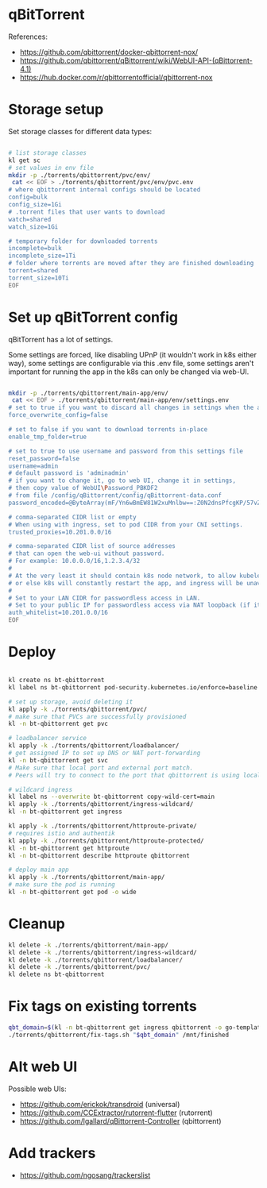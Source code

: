 
# qBitTorrent

References:
- https://github.com/qbittorrent/docker-qbittorrent-nox/
- https://github.com/qbittorrent/qBittorrent/wiki/WebUI-API-(qBittorrent-4.1)
- https://hub.docker.com/r/qbittorrentofficial/qbittorrent-nox

# Storage setup

Set storage classes for different data types:

```bash

# list storage classes
kl get sc
# set values in env file
mkdir -p ./torrents/qbittorrent/pvc/env/
 cat << EOF > ./torrents/qbittorrent/pvc/env/pvc.env
# where qbittorrent internal configs should be located
config=bulk
config_size=1Gi
# .torrent files that user wants to download
watch=shared
watch_size=1Gi

# temporary folder for downloaded torrents
incomplete=bulk
incomplete_size=1Ti
# folder where torrents are moved after they are finished downloading
torrent=shared
torrent_size=10Ti
EOF

```

# Set up qBitTorrent config

qBitTorrent has a lot of settings.

Some settings are forced, like disabling UPnP (it wouldn't work in k8s either way),
some settings are configurable via this .env file,
some settings aren't important for running the app in the k8s
can only be changed via web-UI.

```bash

mkdir -p ./torrents/qbittorrent/main-app/env/
 cat << EOF > ./torrents/qbittorrent/main-app/env/settings.env
# set to true if you want to discard all changes in settings when the app is restarted
force_overwrite_config=false

# set to false if you want to download torrents in-place
enable_tmp_folder=true

# set to true to use username and password from this settings file
reset_password=false
username=admin
# default password is 'adminadmin'
# if you want to change it, go to web UI, change it in settings,
# then copy value of WebUI\Password_PBKDF2
# from file /config/qBittorrent/config/qBittorrent-data.conf
password_encoded=@ByteArray(mF/Yn6wBmEW81W2xuMnlbw==:Z0N2dnsPfcgKP/57vZTFPyKr7nYRaxj2jON+4wrWH/ClVp7J3Xd6tz9Sje/oCqu/Y4+i/MmWrvqg/zVfZ6cQuA==)

# comma-separated CIDR list or empty
# When using with ingress, set to pod CIDR from your CNI settings.
trusted_proxies=10.201.0.0/16

# comma-separated CIDR list of source addresses
# that can open the web-ui without password.
# For example: 10.0.0.0/16,1.2.3.4/32
#
# At the very least it should contain k8s node network, to allow kubelet to perform liveness check
# or else k8s will constantly restart the app, and ingress will be unavailable.
#
# Set to your LAN CIDR for passwordless access in LAN.
# Set to your public IP for passwordless access via NAT loopback (if it uses public address as source IP).
auth_whitelist=10.201.0.0/16
EOF

```

# Deploy

```bash

kl create ns bt-qbittorrent
kl label ns bt-qbittorrent pod-security.kubernetes.io/enforce=baseline

# set up storage, avoid deleting it
kl apply -k ./torrents/qbittorrent/pvc/
# make sure that PVCs are successfully provisioned
kl -n bt-qbittorrent get pvc

# loadbalancer service
kl apply -k ./torrents/qbittorrent/loadbalancer/
# get assigned IP to set up DNS or NAT port-forwarding
kl -n bt-qbittorrent get svc
# Make sure that local port and external port match.
# Peers will try to connect to the port that qbittorrent is using locally.

# wildcard ingress
kl label ns --overwrite bt-qbittorrent copy-wild-cert=main
kl apply -k ./torrents/qbittorrent/ingress-wildcard/
kl -n bt-qbittorrent get ingress

kl apply -k ./torrents/qbittorrent/httproute-private/
# requires istio and authentik
kl apply -k ./torrents/qbittorrent/httproute-protected/
kl -n bt-qbittorrent get httproute
kl -n bt-qbittorrent describe httproute qbittorrent

# deploy main app
kl apply -k ./torrents/qbittorrent/main-app/
# make sure the pod is running
kl -n bt-qbittorrent get pod -o wide

```

# Cleanup

```bash
kl delete -k ./torrents/qbittorrent/main-app/
kl delete -k ./torrents/qbittorrent/ingress-wildcard/
kl delete -k ./torrents/qbittorrent/loadbalancer/
kl delete -k ./torrents/qbittorrent/pvc/
kl delete ns bt-qbittorrent
```

# Fix tags on existing torrents

```bash
qbt_domain=$(kl -n bt-qbittorrent get ingress qbittorrent -o go-template --template "{{ (index .spec.rules 0).host}}")
./torrents/qbittorrent/fix-tags.sh "$qbt_domain" /mnt/finished
```

# Alt web UI

Possible web UIs:
- https://github.com/erickok/transdroid (universal)
- https://github.com/CCExtractor/rutorrent-flutter (rutorrent)
- https://github.com/lgallard/qBittorrent-Controller (qbittorrent)

# Add trackers

- https://github.com/ngosang/trackerslist
